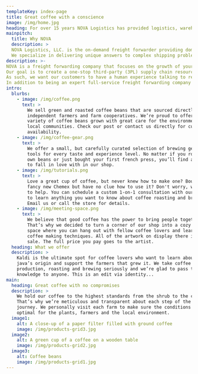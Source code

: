 ```yaml
---
templateKey: index-page
title: Great coffee with a conscience
image: /img/home.jpg
heading: For over 15 years NOVA Logistics has provided logistics, warehousing, OOG and BBK shipping line services at their container freight station in Odessa, Ukraine.
mainpitch:
  title: Why NOVA
  description: >
  NOVA Logistics, LLC. is the on-demand freight forwarder providing domestic and international worldwide logistics services to commercial customers throughout the United States.
  We specialize in delivering unique answers to complex shipping problems.
description: >-
NOVA is a freight forwarding company that focuses on the growth of your business. Customer care and the needs of our clients are at the forefront of our values.
Our goal is to create a one-stop third-party (3PL) supply chain resource and set ourselves apart from other forwarding companies by offering personalized service and worldwide logistics and transportation solutions.
As such, we want our customers to have a human experience talking to real people, not an endless loop of pushing buttons, automated responses, and dead ends.
In addition to being an expert full-service freight forwarding company and the most reliable and responsive global logistics provider, our mission is to be a ‘True’ partner with our clients by providing a broad range of logistics services and to always deliver the most effective and efficient freight forwarding services.
intro:
  blurbs:
    - image: /img/coffee.png
      text: >
        We sell green and roasted coffee beans that are sourced directly from
        independent farmers and farm cooperatives. We’re proud to offer a
        variety of coffee beans grown with great care for the environment and
        local communities. Check our post or contact us directly for current
        availability.
    - image: /img/coffee-gear.png
      text: >
        We offer a small, but carefully curated selection of brewing gear and
        tools for every taste and experience level. No matter if you roast your
        own beans or just bought your first french press, you’ll find a gadget
        to fall in love with in our shop.
    - image: /img/tutorials.png
      text: >
        Love a great cup of coffee, but never knew how to make one? Bought a
        fancy new Chemex but have no clue how to use it? Don't worry, we’re here
        to help. You can schedule a custom 1-on-1 consultation with our baristas
        to learn anything you want to know about coffee roasting and brewing.
        Email us or call the store for details.
    - image: /img/meeting-space.png
      text: >
        We believe that good coffee has the power to bring people together.
        That’s why we decided to turn a corner of our shop into a cozy meeting
        space where you can hang out with fellow coffee lovers and learn about
        coffee making techniques. All of the artwork on display there is for
        sale. The full price you pay goes to the artist.
  heading: What we offer
  description: >
    Kaldi is the ultimate spot for coffee lovers who want to learn about their
    java’s origin and support the farmers that grew it. We take coffee
    production, roasting and brewing seriously and we’re glad to pass that
    knowledge to anyone. This is an edit via identity...
main:
  heading: Great coffee with no compromises
  description: >
    We hold our coffee to the highest standards from the shrub to the cup.
    That’s why we’re meticulous and transparent about each step of the coffee’s
    journey. We personally visit each farm to make sure the conditions are
    optimal for the plants, farmers and the local environment.
  image1:
    alt: A close-up of a paper filter filled with ground coffee
    image: /img/products-grid3.jpg
  image2:
    alt: A green cup of a coffee on a wooden table
    image: /img/products-grid2.jpg
  image3:
    alt: Coffee beans
    image: /img/products-grid1.jpg
---
```


